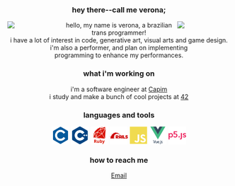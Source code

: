 <div align="center">

  ### hey there--call me verona; 

  <p>   
   <img src="https://github.com/metavenoma/metavenoma/blob/main/assets/computer.png" min-width="120px" max-width="120px" width="120px" align="left">  
   <img src="https://github.com/metavenoma/metavenoma/blob/main/assets/computer.png" min-width="120px" max-width="120px" width="120px" align="right"> 
    hello, my name is verona, a brazilian trans programmer! <br>
    i have a lot of interest in code, generative art, visual arts and game design.<br>
    i'm also a performer, and plan on implementing <br>
    programming to enhance my performances.
  </p>

</div>

<div align="center">

  ### what i'm working on

  <p>
    i'm a software engineer at <a href="https://github.com/capimbr" target="_blank">Capim</a><br>
    i study and make a bunch of cool projects at <a href="https://github.com/metavenoma/42" target="_blank">42</a><br>
  </p>

</div>

<div align="center">

  ### languages and tools

  <p>
    <img src="https://raw.githubusercontent.com/devicons/devicon/master/icons/c/c-plain.svg" alt="C" width="40" height="40"/>
    <img src="https://raw.githubusercontent.com/devicons/devicon/master/icons/cplusplus/cplusplus-plain.svg" alt="CPP" width="40" height="40"/>
    <img src="https://raw.githubusercontent.com/devicons/devicon/master/icons/ruby/ruby-plain-wordmark.svg" alt="Ruby" width="40" height="40"/>
    <img src="https://raw.githubusercontent.com/devicons/devicon/master/icons/rails/rails-plain-wordmark.svg" alt="Rails" width="40" height="40"/>
    <img src="https://raw.githubusercontent.com/devicons/devicon/master/icons/javascript/javascript-plain.svg" alt="JavaScript" width="40" height="40"/>
    <img src="https://raw.githubusercontent.com/devicons/devicon/master/icons/vuejs/vuejs-original-wordmark.svg" alt="Vue" width="40" height="40"/>
    <img src="https://raw.githubusercontent.com/devicons/devicon/master/icons/p5js/p5js-original.svg" alt="p5js" width="40" height="40"/>
  </p>

</div>


<div align="center">

  ### how to reach me

  <p>
    <a href="mailto:veronauan@gmail.com">Email</a>
  </p>

</div>

